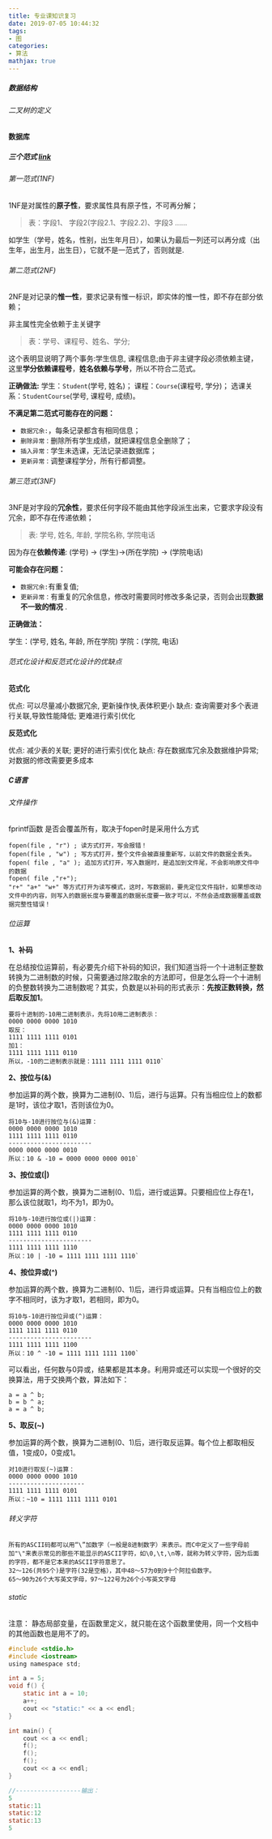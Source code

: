```yaml
---
title: 专业课知识复习
date: 2019-07-05 10:44:32
tags:
- 图
categories:
- 算法
mathjax: true
---
```




##### 数据结构

###### 二叉树的定义





#### 数据库

##### 三个范式 [link](https://segmentfault.com/a/1190000013695030?utm_source=tag-newest)

###### 第一范式(1NF)

1NF是对属性的**原子性**，要求属性具有原子性，不可再分解；

> 表：字段1、 字段2(字段2.1、字段2.2)、字段3 ......

如学生（学号，姓名，性别，出生年月日），如果认为最后一列还可以再分成（出生年，出生月，出生日），它就不是一范式了，否则就是.



###### 第二范式(2NF)

2NF是对记录的**惟一性**，要求记录有惟一标识，即实体的惟一性，即不存在部分依赖；

非主属性完全依赖于主关键字

> 表：学号、课程号、姓名、学分;

这个表明显说明了两个事务:学生信息, 课程信息;由于非主键字段必须依赖主键，这里**学分依赖课程号**，**姓名依赖与学号**，所以不符合二范式。

**正确做法:** 
学生：`Student`(学号, 姓名)； 
课程：`Course`(课程号, 学分)； 
选课关系：`StudentCourse`(学号, 课程号, 成绩)。

**不满足第二范式可能存在的问题：**

- `数据冗余:`，每条记录都含有相同信息；
- `删除异常：`删除所有学生成绩，就把课程信息全删除了；
- `插入异常：`学生未选课，无法记录进数据库；
- `更新异常：`调整课程学分，所有行都调整。



###### 第三范式(3NF)

3NF是对字段的**冗余性**，要求任何字段不能由其他字段派生出来，它要求字段没有冗余，即不存在传递依赖；

> 表: 学号, 姓名, 年龄, 学院名称, 学院电话

因为存在**依赖传递**: (学号) → (学生)→(所在学院) → (学院电话) 

**可能会存在问题：**

- `数据冗余:`有重复值;
- `更新异常：`有重复的冗余信息，修改时需要同时修改多条记录，否则会出现**数据不一致的情况** .

**正确做法：**

学生：(学号, 姓名, 年龄, 所在学院)
学院：(学院, 电话)



###### 范式化设计和反范式化设计的优缺点

**范式化**

优点: 可以尽量减小数据冗余, 更新操作快,表体积更小
缺点: 查询需要对多个表进行关联,导致性能降低; 更难进行索引优化

**反范式化**

优点: 减少表的关联; 更好的进行索引优化
缺点: 存在数据库冗余及数据维护异常;    对数据的修改需要更多成本



##### C语言

###### 文件操作

fprintf函数 是否会覆盖所有，取决于fopen时是采用什么方式

```
fopen(file , "r") ; 读方式打开，写会报错！
fopen(file , "w") ; 写方式打开，整个文件会被直接重新写，以前文件的数据全丢失。
fopen( file , "a" ); 追加方式打开，写入数据时，是追加到文件尾，不会影响原文件中的数据
fopen( file ,"r+");
"r+" "a+" "w+" 等方式打开为读写模式，这时，写数据前，要先定位文件指针，如果想改动文件中的内容，则写入的数据长度与要覆盖的数据长度要一致才可以，不然会造成数据覆盖或数据完整性错误！
```



###### 位运算

 **1、补码**

   在总结按位运算前，有必要先介绍下补码的知识，我们知道当将一个十进制正整数转换为二进制数的时候，只需要通过除2取余的方法即可，但是怎么将一个十进制的负整数转换为二进制数呢？其实，负数是以补码的形式表示：**先按正数转换，然后取反加1**。

```
要将十进制的-10用二进制表示，先将10用二进制表示：
0000 0000 0000 1010
取反：
1111 1111 1111 0101
加1：
1111 1111 1111 0110
所以，-10的二进制表示就是：1111 1111 1111 0110`
```

   **2、按位与(&)**

   参加运算的两个数，换算为二进制(0、1)后，进行与运算。只有当相应位上的数都是1时，该位才取1，否则该位为0。

```
将10与-10进行按位与(&)运算：
0000 0000 0000 1010
1111 1111 1111 0110
-----------------------
0000 0000 0000 0010
所以：10 & -10 = 0000 0000 0000 0010`
```

   **3、按位或(|)**

   参加运算的两个数，换算为二进制(0、1)后，进行或运算。只要相应位上存在1，那么该位就取1，均不为1，即为0。

```
将10与-10进行按位或(|)运算：
0000 0000 0000 1010
1111 1111 1111 0110
-----------------------
1111 1111 1111 1110
所以：10 | -10 = 1111 1111 1111 1110`
```

   **4、按位异或(^)**

   参加运算的两个数，换算为二进制(0、1)后，进行异或运算。只有当相应位上的数字不相同时，该为才取1，若相同，即为0。

```
将10与-10进行按位异或(^)运算：
0000 0000 0000 1010
1111 1111 1111 0110
-----------------------
1111 1111 1111 1100
所以：10 ^ -10 = 1111 1111 1111 1100`
```

   可以看出，任何数与0异或，结果都是其本身。利用异或还可以实现一个很好的交换算法，用于交换两个数，算法如下：

```
a = a ^ b;
b = b ^ a;
a = a ^ b;
```

   **5、取反(~)**

   参加运算的两个数，换算为二进制(0、1)后，进行取反运算。每个位上都取相反值，1变成0，0变成1。

```
对10进行取反(~)运算：
0000 0000 0000 1010
---------------------
1111 1111 1111 0101
所以：~10 = 1111 1111 1111 0101
```



###### 转义字符

```
所有的ASCII码都可以用“\”加数字（一般是8进制数字）来表示。而C中定义了一些字母前加"\"来表示常见的那些不能显示的ASCII字符，如\0,\t,\n等，就称为转义字符，因为后面的字符，都不是它本来的ASCII字符意思了。
32～126(共95个)是字符(32是空格），其中48～57为0到9十个阿拉伯数字。
65～90为26个大写英文字母，97～122号为26个小写英文字母
```



###### static

注意： 静态局部变量，在函数里定义，就只能在这个函数里使用，同一个文档中的其他函数也是用不了的。

```c
#include <stdio.h>
#include <iostream>
using namespace std;

int a = 5;
void f() {
    static int a = 10;
    a++;
    cout << "static:" << a << endl;
}

int main() {
    cout << a << endl;
    f();
    f();
    f();
    cout << a << endl;
}

//------------------输出：
5
static:11
static:12
static:13
5
```

